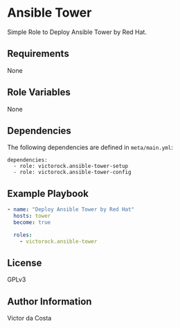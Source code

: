 Ansible Tower
=========

Simple Role to Deploy Ansible Tower by Red Hat.

Requirements
------------

None

Role Variables
--------------

None

Dependencies
------------

The following dependencies are defined in `meta/main.yml`:

```
dependencies:
  - role: victorock.ansible-tower-setup
  - role: victorock.ansible-tower-config
```

Example Playbook
----------------

```YAML
- name: "Deploy Ansible Tower by Red Hat"
  hosts: tower
  become: true

  roles:
    - victorock.ansible-tower
```

License
-------

GPLv3

Author Information
------------------

Victor da Costa
